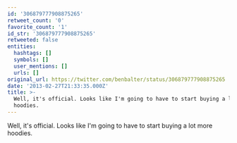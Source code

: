 ```yaml
---
id: '306879777908875265'
retweet_count: '0'
favorite_count: '1'
id_str: '306879777908875265'
retweeted: false
entities:
  hashtags: []
  symbols: []
  user_mentions: []
  urls: []
original_url: https://twitter.com/benbalter/status/306879777908875265
date: '2013-02-27T21:33:35.000Z'
title: >-
  Well, it's official. Looks like I'm going to have to start buying a lot more
  hoodies.
---
```


Well, it's official. Looks like I'm going to have to start buying a lot more hoodies.